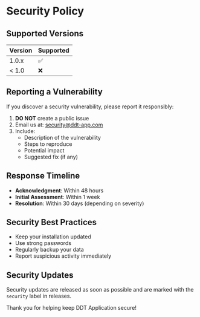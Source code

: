 # Security Policy

## Supported Versions

| Version | Supported          |
| ------- | ------------------ |
| 1.0.x   | :white_check_mark: |
| < 1.0   | :x:                |

## Reporting a Vulnerability

If you discover a security vulnerability, please report it responsibly:

1. **DO NOT** create a public issue
2. Email us at: security@ddt-app.com
3. Include:
   - Description of the vulnerability
   - Steps to reproduce
   - Potential impact
   - Suggested fix (if any)

## Response Timeline

- **Acknowledgment**: Within 48 hours
- **Initial Assessment**: Within 1 week
- **Resolution**: Within 30 days (depending on severity)

## Security Best Practices

- Keep your installation updated
- Use strong passwords
- Regularly backup your data
- Report suspicious activity immediately

## Security Updates

Security updates are released as soon as possible and are marked with the `security` label in releases.

Thank you for helping keep DDT Application secure!
